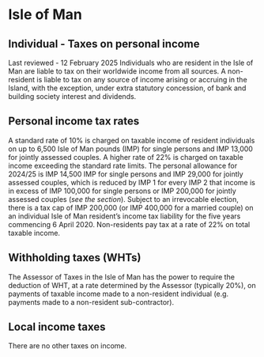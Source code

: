 # Isle of Man
## Individual - Taxes on personal income
Last reviewed - 12 February 2025
Individuals who are resident in the Isle of Man are liable to tax on their worldwide income from all sources.
A non-resident is liable to tax on any source of income arising or accruing in the Island, with the exception, under extra statutory concession, of bank and building society interest and dividends.
## Personal income tax rates
A standard rate of 10% is charged on taxable income of resident individuals on up to 6,500 Isle of Man pounds (IMP) for single persons and IMP 13,000 for jointly assessed couples.
A higher rate of 22% is charged on taxable income exceeding the standard rate limits.
The personal allowance for 2024/25 is IMP 14,500 IMP for single persons and IMP 29,000 for jointly assessed couples, which is reduced by IMP 1 for every IMP 2 that income is in excess of IMP 100,000 for single persons or IMP 200,000 for jointly assessed couples (_see the section_).
Subject to an irrevocable election, there is a tax cap of IMP 200,000 (or IMP 400,000 for a married couple) on an individual Isle of Man resident’s income tax liability for the five years commencing 6 April 2020.
Non-residents pay tax at a rate of 22% on total taxable income.
## Withholding taxes (WHTs)
The Assessor of Taxes in the Isle of Man has the power to require the deduction of WHT, at a rate determined by the Assessor (typically 20%), on payments of taxable income made to a non-resident individual (e.g. payments made to a non-resident sub-contractor).
## Local income taxes
There are no other taxes on income.
